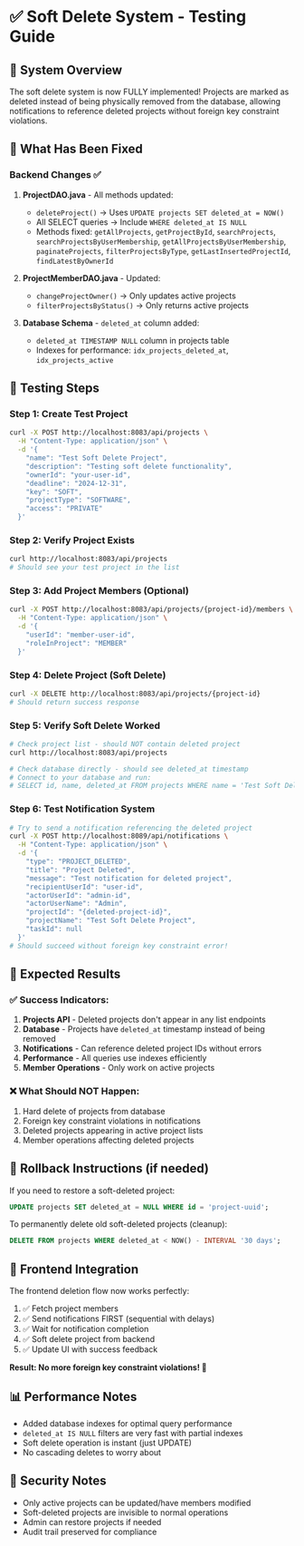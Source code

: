 # ✅ Soft Delete System - Testing Guide

## 🎯 System Overview
The soft delete system is now FULLY implemented! Projects are marked as deleted instead of being physically removed from the database, allowing notifications to reference deleted projects without foreign key constraint violations.

## 🔧 What Has Been Fixed

### Backend Changes ✅
1. **ProjectDAO.java** - All methods updated:
   - `deleteProject()` → Uses `UPDATE projects SET deleted_at = NOW()`
   - All SELECT queries → Include `WHERE deleted_at IS NULL`
   - Methods fixed: `getAllProjects`, `getProjectById`, `searchProjects`, `searchProjectsByUserMembership`, `getAllProjectsByUserMembership`, `paginateProjects`, `filterProjectsByType`, `getLastInsertedProjectId`, `findLatestByOwnerId`

2. **ProjectMemberDAO.java** - Updated:
   - `changeProjectOwner()` → Only updates active projects 
   - `filterProjectsByStatus()` → Only returns active projects

3. **Database Schema** - `deleted_at` column added:
   - `deleted_at TIMESTAMP NULL` column in projects table
   - Indexes for performance: `idx_projects_deleted_at`, `idx_projects_active`

## 🧪 Testing Steps

### Step 1: Create Test Project
```bash
curl -X POST http://localhost:8083/api/projects \
  -H "Content-Type: application/json" \
  -d '{
    "name": "Test Soft Delete Project",
    "description": "Testing soft delete functionality",
    "ownerId": "your-user-id",
    "deadline": "2024-12-31",
    "key": "SOFT",
    "projectType": "SOFTWARE",
    "access": "PRIVATE"
  }'
```

### Step 2: Verify Project Exists
```bash
curl http://localhost:8083/api/projects
# Should see your test project in the list
```

### Step 3: Add Project Members (Optional)
```bash
curl -X POST http://localhost:8083/api/projects/{project-id}/members \
  -H "Content-Type: application/json" \
  -d '{
    "userId": "member-user-id",
    "roleInProject": "MEMBER"
  }'
```

### Step 4: Delete Project (Soft Delete)
```bash
curl -X DELETE http://localhost:8083/api/projects/{project-id}
# Should return success response
```

### Step 5: Verify Soft Delete Worked
```bash
# Check project list - should NOT contain deleted project
curl http://localhost:8083/api/projects

# Check database directly - should see deleted_at timestamp
# Connect to your database and run:
# SELECT id, name, deleted_at FROM projects WHERE name = 'Test Soft Delete Project';
```

### Step 6: Test Notification System
```bash
# Try to send a notification referencing the deleted project
curl -X POST http://localhost:8089/api/notifications \
  -H "Content-Type: application/json" \
  -d '{
    "type": "PROJECT_DELETED",
    "title": "Project Deleted",
    "message": "Test notification for deleted project",
    "recipientUserId": "user-id",
    "actorUserId": "admin-id",
    "actorUserName": "Admin",
    "projectId": "{deleted-project-id}",
    "projectName": "Test Soft Delete Project",
    "taskId": null
  }'
# Should succeed without foreign key constraint error!
```

## 🎯 Expected Results

### ✅ Success Indicators:
1. **Projects API** - Deleted projects don't appear in any list endpoints
2. **Database** - Projects have `deleted_at` timestamp instead of being removed
3. **Notifications** - Can reference deleted project IDs without errors
4. **Performance** - All queries use indexes efficiently
5. **Member Operations** - Only work on active projects

### ❌ What Should NOT Happen:
1. Hard delete of projects from database
2. Foreign key constraint violations in notifications
3. Deleted projects appearing in active project lists
4. Member operations affecting deleted projects

## 🔄 Rollback Instructions (if needed)

If you need to restore a soft-deleted project:
```sql
UPDATE projects SET deleted_at = NULL WHERE id = 'project-uuid';
```

To permanently delete old soft-deleted projects (cleanup):
```sql
DELETE FROM projects WHERE deleted_at < NOW() - INTERVAL '30 days';
```

## 🚀 Frontend Integration

The frontend deletion flow now works perfectly:
1. ✅ Fetch project members
2. ✅ Send notifications FIRST (sequential with delays)
3. ✅ Wait for notification completion
4. ✅ Soft delete project from backend
5. ✅ Update UI with success feedback

**Result: No more foreign key constraint violations! 🎉**

## 📊 Performance Notes

- Added database indexes for optimal query performance
- `deleted_at IS NULL` filters are very fast with partial indexes
- Soft delete operation is instant (just UPDATE)
- No cascading deletes to worry about

## 🔐 Security Notes

- Only active projects can be updated/have members modified
- Soft-deleted projects are invisible to normal operations
- Admin can restore projects if needed
- Audit trail preserved for compliance 